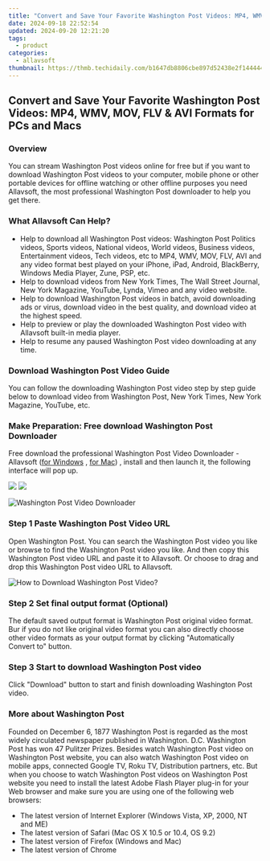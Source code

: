 ```yaml
---
title: "Convert and Save Your Favorite Washington Post Videos: MP4, WMV, MOV, FLV & AVI Formats for PCs and Macs"
date: 2024-09-18 22:52:54
updated: 2024-09-20 12:21:20
tags:
  - product
categories:
  - allavsoft
thumbnail: https://thmb.techidaily.com/b1647db8806cbe897d52438e2f14444426f8ed4b6e8803f065c62fd751a91e70.jpg
---
```


## Convert and Save Your Favorite Washington Post Videos: MP4, WMV, MOV, FLV & AVI Formats for PCs and Macs

### Overview

You can stream Washington Post videos online for free but if you want to download Washington Post videos to your computer, mobile phone or other portable devices for offline watching or other offline purposes you need Allavsoft, the most professional Washington Post downloader to help you get there.

### What Allavsoft Can Help?

* Help to download all Washington Post videos: Washington Post Politics videos, Sports videos, National videos, World videos, Business videos, Entertainment videos, Tech videos, etc to MP4, WMV, MOV, FLV, AVI and any video format best played on your iPhone, iPad, Android, BlackBerry, Windows Media Player, Zune, PSP, etc.
* Help to download videos from New York Times, The Wall Street Journal, New York Magazine, YouTube, Lynda, Vimeo and any video website.
* Help to download Washington Post videos in batch, avoid downloading ads or virus, download video in the best quality, and download video at the highest speed.
* Help to preview or play the downloaded Washington Post video with Allavsoft built-in media player.
* Help to resume any paused Washington Post video downloading at any time.

### Download Washington Post Video Guide

You can follow the downloading Washington Post video step by step guide below to download video from Washington Post, New York Times, New York Magazine, YouTube, etc.

### Make Preparation: Free download Washington Post Downloader

Free download the professional Washington Post Video Downloader - Allavsoft ([for Windows](https://tools.techidaily.com/allavsoft/products/) , [for Mac](https://tools.techidaily.com/allavsoft/products/)) , install and then launch it, the following interface will pop up.

[![](https://www.allavsoft.com/how-to/../images/how-to/free-download-win.jpg)](https://tools.techidaily.com/allavsoft/products/) [![](https://www.allavsoft.com/how-to/../images/how-to/free-download-mac.jpg)](https://tools.techidaily.com/allavsoft/products/)

![Washington Post Video Downloader](https://www.allavsoft.com/how-to/../images/allavsoft/screen-shot-600.jpg)

### Step 1 Paste Washington Post Video URL

Open Washington Post. You can search the Washington Post video you like or browse to find the Washington Post video you like. And then copy this Washington Post video URL and paste it to Allavsoft. Or choose to drag and drop this Washington Post video URL to Allavsoft.

![How to Download Washington Post Video?](https://www.allavsoft.com/how-to/../images/how-to/download-rtmp-video/download-rtmp-video.jpg)

### Step 2 Set final output format (Optional)

The default saved output format is Washington Post original video format. Bur if you do not like original video format you can also directly choose other video formats as your output format by clicking "Automatically Convert to" button.

### Step 3 Start to download Washington Post video

Click "Download" button to start and finish downloading Washington Post video.

### More about Washington Post

Founded on December 6, 1877 Washington Post is regarded as the most widely circulated newspaper published in Washington. D.C. Washington Post has won 47 Pulitzer Prizes. Besides watch Washington Post video on Washington Post website, you can also watch Washington Post video on mobile apps, connected Google TV, Roku TV, Distribution partners, etc. But when you choose to watch Washington Post videos on Washington Post website you need to install the latest Adobe Flash Player plug-in for your Web browser and make sure you are using one of the following web browsers:

* The latest version of Internet Explorer (Windows Vista, XP, 2000, NT and ME)
* The latest version of Safari (Mac OS X 10.5 or 10.4, OS 9.2)
* The latest version of Firefox (Windows and Mac)
* The latest version of Chrome

<ins class="adsbygoogle"
     style="display:block"
     data-ad-format="autorelaxed"
     data-ad-client="ca-pub-7571918770474297"
     data-ad-slot="1223367746"></ins>



<ins class="adsbygoogle"
     style="display:block"
     data-ad-client="ca-pub-7571918770474297"
     data-ad-slot="8358498916"
     data-ad-format="auto"
     data-full-width-responsive="true"></ins>
